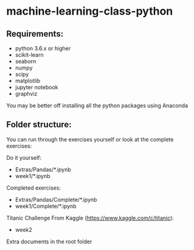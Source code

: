 # machine-learning-class-python

## Requirements:

- python 3.6.x or higher
- scikit-learn
- seaborn
- numpy
- scipy
- matplotlib
- jupyter notebook
- graphviz

You may be better off installing all the python packages using Anaconda

## Folder structure:

You can run through the exercises yourself or look at the complete exercises:

Do it yourself:
- Extras/Pandas/*.ipynb
- week1/*.ipynb

Completed exercises:
- Extras/Pandas/Complete/*.ipynb
- week1/Complete/*.ipynb

Titanic Challenge From Kaggle (https://www.kaggle.com/c/titanic):
- week2

Extra documents in the root folder